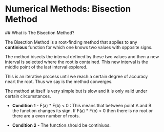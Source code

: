 # Numerical Methods: Bisection Method

## What is The Bisection Method?

The Bisection Method is a root-finding method that applies to any **continious** function for which one knows two values with opposite signs. 

The method bisects the interval defined by these two values and then a new interval is selected where the root is contained. This new interval is the middle point of the last interval explored.

This is an iterative process until we reach a certain degree of accuracy neart the root. Thus we say is the method converges. 

The method at itself is very simple but is slow and it is only valid under certain circumstances. 

* **Condition 1** -  F(a) * F(b) < 0 : This means that between point A and B the function changes its sign. If F(a) * F(b) > 0  then there is no root or there are a even number of roots. 

* **Condition 2** - The function should be continiuos.


 
